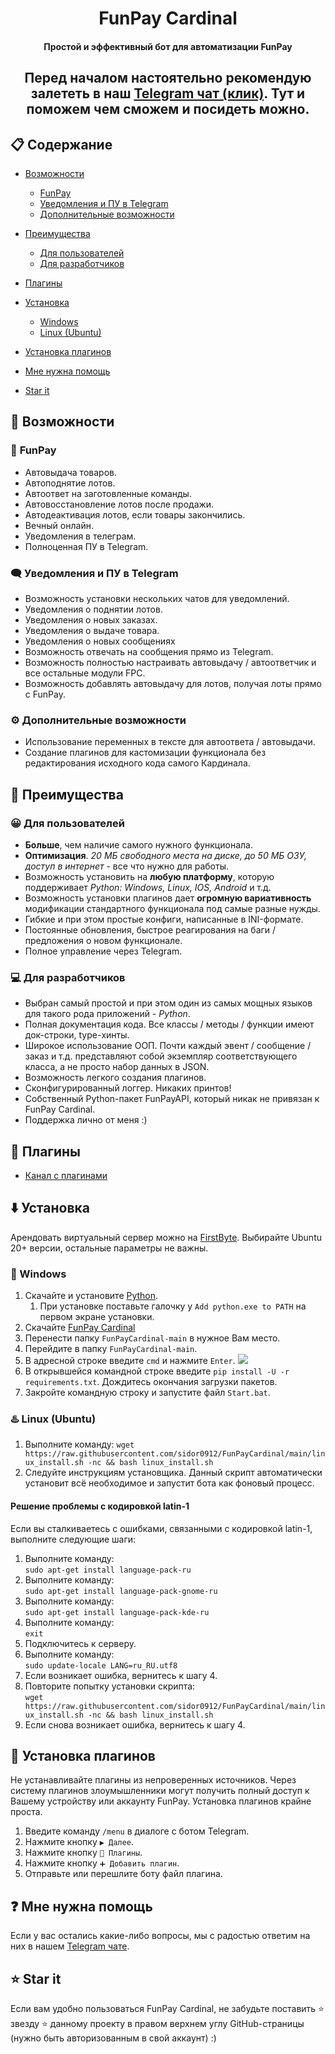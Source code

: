 <h1 align="center">FunPay Cardinal</h1>
<h4 align="center">Простой и эффективный бот для автоматизации FunPay</h4>

<h2 align="center">Перед началом настоятельно рекомендую залететь в наш <a href="https://t.me/funpay_cardinal">Telegram
чат (клик)</a>. Тут и поможем чем сможем и посидеть можно.</h2>

## :clipboard: **Содержание**

- [Возможности](#robot-возможности)
    - [FunPay](#shopping_cart-funpay)
    - [Уведомления и ПУ в Telegram](#left_speech_bubble-уведомления-и-пу-в-telegram)
    - [Дополнительные возможности](#gear-дополнительные-возможности)

- [Преимущества](#1st_place_medal-преимущества)
    - [Для пользователей](#grinning-для-пользователей)
    - [Для разработчиков](#computer-для-разработчиков)

- [Плагины](#electric_plug-плагины)
- [Установка](#arrow_down-установка)
    - [Windows](#large_blue_diamond-windows)
    - [Linux (Ubuntu)](#hotsprings-linux-ubuntu)
- [Установка плагинов](#electric_plug-установка-плагинов)
- [Мне нужна помощь](#question-мне-нужна-помощь)
- [Star it](#star-star-it)

## :robot: **Возможности**

### :shopping_cart: **FunPay**

- Автовыдача товаров.
- Автоподнятие лотов.
- Автоответ на заготовленные команды.
- Автовосстановление лотов после продажи.
- Автодеактивация лотов, если товары закончились.
- Вечный онлайн.
- Уведомления в телеграм.
- Полноценная ПУ в Telegram.

### :left_speech_bubble: **Уведомления и ПУ в Telegram**

- Возможность установки нескольких чатов для уведомлений.
- Уведомления о поднятии лотов.
- Уведомления о новых заказах.
- Уведомления о выдаче товара.
- Уведомления о новых сообщениях
- Возможность отвечать на сообщения прямо из Telegram.
- Возможность полностью настраивать автовыдачу / автоответчик и все остальные модули FPC.
- Возможность добавлять автовыдачу для лотов, получая лоты прямо с FunPay.

### :gear: **Дополнительные возможности**

- Использование переменных в тексте для автоответа / автовыдачи.
- Создание плагинов для кастомизации функционала без редактирования исходного кода самого Кардинала.

## :1st_place_medal: **Преимущества**

### :grinning: **Для пользователей**

- **Больше**, чем наличие самого нужного функционала.
- **Оптимизация**. _20 МБ свободного места на диске, до 50 МБ ОЗУ, доступ в интернет_ - все что нужно для работы.
- Возможность установить на **любую платформу**, которую поддерживает _Python: Windows, Linux, IOS, Android_ и т.д.
- Возможность установки плагинов дает **огромную вариативность** модификации стандартного функционала под самые разные
  нужды.
- Гибкие и при этом простые конфиги, написанные в INI-формате.
- Постоянные обновления, быстрое реагирования на баги / предложения о новом функционале.
- Полное управление через Telegram.

### :computer: **Для разработчиков**

- Выбран самый простой и при этом один из самых мощных языков для такого рода приложений - _Python_.
- Полная документация кода. Все классы / методы / функции имеют док-строки, type-хинты.
- Широкое использование ООП. Почти каждый эвент / сообщение / заказ и т.д. представляют собой экземпляр соответствующего
  класса, а не просто набор данных в JSON.
- Возможность легкого создания плагинов.
- Сконфигурированный логгер. Никаких принтов!
- Собственный Python-пакет FunPayAPI, который никак не привязан к FunPay Cardinal.
- Поддержка лично от меня :)

## :electric_plug: Плагины

- [Канал с плагинами](https://t.me/fpc_plugins)

## :arrow_down: Установка

Арендовать виртуальный сервер можно на [FirstByte](https://firstbyte.ru/?from=162840). Выбирайте Ubuntu 20+ версии,
остальные параметры не важны.

### :large_blue_diamond: Windows

1. Скачайте и установите [Python](https://www.python.org/ftp/python/3.11.0/python-3.11.0-amd64.exe).
    1. При установке поставьте галочку у `Add python.exe to PATH` на первом экране установки.
2. Скачайте [FunPay Cardinal](https://github.com/sidor0912/FunPayCardinal/archive/refs/heads/master.zip)
3. Перенести папку `FunPayCardinal-main` в нужное Вам место.
4. Перейдите в папку `FunPayCardinal-main`.
5. В адресной строке введите `cmd` и нажмите `Enter`. <img src="https://i.ibb.co/0mjkf9Q/explorer-Zcsm-Ife-XFl.png">
6. В открывшейся командной строке введите `pip install -U -r requirements.txt`. Дождитесь окончания загрузки пакетов.
7. Закройте командную строку и запустите файл `Start.bat`.

### :hotsprings: Linux (Ubuntu)

1. Выполните команду:
   `wget https://raw.githubusercontent.com/sidor0912/FunPayCardinal/main/linux_install.sh -nc && bash linux_install.sh`
2. Следуйте инструкциям установщика.
   Данный скрипт автоматически установит всё необходимое и запустит бота как фоновый процесс.

#### Решение проблемы с кодировкой latin-1

Если вы сталкиваетесь с ошибками, связанными с кодировкой latin-1, выполните следующие шаги:

1. Выполните команду:  
   `sudo apt-get install language-pack-ru`
2. Выполните команду:  
   `sudo apt-get install language-pack-gnome-ru`
3. Выполните команду:  
   `sudo apt-get install language-pack-kde-ru`
4. Выполните команду:  
   `exit`
5. Подключитесь к серверу.
6. Выполните команду:  
   `sudo update-locale LANG=ru_RU.utf8`
7. Если возникает ошибка, вернитесь к шагу 4.
8. Повторите попытку установки скрипта:  
   `wget https://raw.githubusercontent.com/sidor0912/FunPayCardinal/main/linux_install.sh -nc && bash linux_install.sh`
9. Если снова возникает ошибка, вернитесь к шагу 4.

## :electric_plug: Установка плагинов

Не устанавливайте плагины из непроверенных источников. Через систему плагинов злоумышленники могут получить полный
доступ к Вашему устройству или аккаунту FunPay. Установка плагинов крайне проста.

1. Введите команду `/menu` в диалоге с ботом Telegram.
2. Нажмите кнопку `▶️ Далее`.
3. Нажмите кнопку `🧩 Плагины`.
4. Нажмите кнопку `➕ Добавить плагин`.
5. Отправьте или перешлите боту файл плагина.

## :question: Мне нужна помощь

Если у вас остались какие-либо вопросы, мы с радостью ответим на них в
нашем [Telegram чате](https://t.me/funpay_cardinal).

## :star: Star it

Если вам удобно пользоваться FunPay Cardinal, не забудьте поставить :star: звезду :star: данному проекту в правом
верхнем углу GitHub-страницы (нужно быть авторизованным в свой аккаунт) :)

